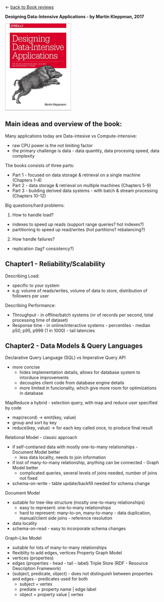 &leftarrow; [back to Book reviews](index.md)

**Designing Data-Intensive Applications - by Martin Kleppman, 2017**

![alt text](ddia.png "Cover")

## Main ideas and overview of the book:
Many applications today are Data-intesive vs Compute-intensive:
 - raw CPU power is the not limiting factor
 - the primary challenge is data - data quantity, data procesing speed, data complexity

The books consists of three parts:
 - Part 1 - focused on data storage & retrieval on a single machine (Chapters 1-4)
 - Part 2 - data storage & retrieval on multiple machines (Chapters 5-9)
 - Part 3 - building derived data systems - with batch & stream processing (Chapters 10-12)

Big questions/hard problems:
1. How to handle load?
 - indexes to speed up reads (support range queries? hot indexes?)
 - partitioning to speed up read/writes (hot partitions? rebalancing?)
2. How handle failures?
 - replication (lag? consistency?)
	
## Chapter1 - Reliability/Scalability

Describing Load:
 - specific to your system
 - e.g: volume of reads/writes, volume of data to store, distribution of followers per user

Describing Performance:
 - Throughput - in offline/batch systems (nr of records per second, total processing time of dataset)
 - Response time - in online/interactive systems - percentiles - median p50, p95, p999 (1 in 1000) - tail latencies
  
## Chapter2 - Data Models & Query Languages

Declarative Query Language (SQL) vs Imperative Query API
 - more concise
   - hides implementation details, allows for database system to intorduce improvements
   - decouples client code from database engine details
   - more limited in funcionality, which give  more room for optimizations in database

MapReduce a hybrid - selection query, with map and reduce user specified by code
 - map(record) -> emit(key, value)
 - group and sort by key
 - reduce(key, value) -> for each key called once, to produce final result


Relational Model - classic approach
 - if self-contianed data with mostly one-to-many relationships - Document Model better
   - less data locality, needs to join information
 - if lost of many-to-many relationship, anything can be connected - Graph Model better
   - complicated queries, several levels of joins needed, number of joins not fixed
 - schema-on-write - table update/backfill needed for schema change


Document Model
 - suitable for tree-like structure (mostly one-to-many relationships)
   - easy to represent: one-to-many relationships
   - hard to represent: many-to-on, many-to-many - data duplication, manual/client side joins - reference resolution
 - data locality
 - schema-on-read - easy to incorporate schema changes


Graph-Like Model
 - suitable for lots of many-to-many relationships
 - flexiblity to add edges, vertices
 Property Graph Model
  - vertices (properties)
  - edges (properties - head - tail - label)
Triple Store  (RDF - Resource Description Framework)
  - (subject, predicate, object) - does not distinguish between properties and edges - predicates used for both
    - subject = vertex
    - prediate = property name | edge label
    - object = property value | vertex

